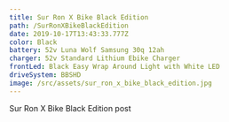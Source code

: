 ```yaml
---
title: Sur Ron X Bike Black Edition
path: /SurRonXBikeBlackEdition
date: 2019-10-17T13:43:33.777Z
color: Black
battery: 52v Luna Wolf Samsung 30q 12ah
charger: 52v Standard Lithium Ebike Charger
frontLed: Black Easy Wrap Around Light with White LED
driveSystem: BBSHD
image: /src/assets/sur_ron_x_bike_black_edition.jpg
---
```

Sur Ron X Bike Black Edition post
